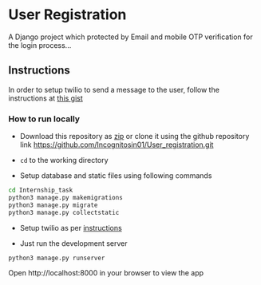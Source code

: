 # User Registration
A Django project which protected by Email and mobile OTP verification for the login process...

## Instructions
In order to setup twilio to send a message to the user, follow the instructions at [this gist](https://gist.github.com/mukeshgurpude/9f42b22463c014cc109ea6f747926006)

### How to run locally
- Download this repository as [zip](https://github.com/Incognitosin01/User_registration/archive/refs/heads/main.zip) or clone it using the github repository link https://github.com/Incognitosin01/User_registration.git

- `cd` to the working directory
- Setup database and static files using following commands
 ```bash
 cd Internship_task
 python3 manage.py makemigrations
 python3 manage.py migrate
 python3 manage.py collectstatic
 ```
- Setup twilio as per [instructions](https://gist.github.com/mukeshgurpude/9f42b22463c014cc109ea6f747926006)

- Just run the development server
 ```bash
 python3 manage.py runserver
 ```
 Open http://localhost:8000 in your browser to view the app
